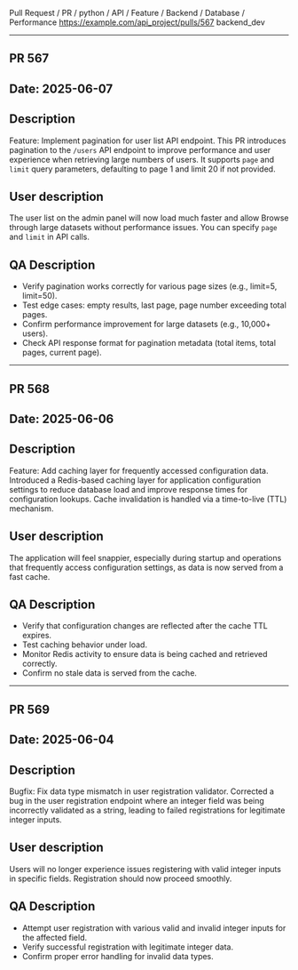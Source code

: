 Pull Request / PR / python / API / Feature / Backend / Database / Performance
https://example.com/api_project/pulls/567
backend_dev

---
## PR 567
## Date: 2025-06-07
## Description
Feature: Implement pagination for user list API endpoint.
This PR introduces pagination to the `/users` API endpoint to improve performance and user experience when retrieving large numbers of users. It supports `page` and `limit` query parameters, defaulting to page 1 and limit 20 if not provided.
## User description
The user list on the admin panel will now load much faster and allow Browse through large datasets without performance issues. You can specify `page` and `limit` in API calls.
## QA Description
* Verify pagination works correctly for various page sizes (e.g., limit=5, limit=50).
* Test edge cases: empty results, last page, page number exceeding total pages.
* Confirm performance improvement for large datasets (e.g., 10,000+ users).
* Check API response format for pagination metadata (total items, total pages, current page).
---
## PR 568
## Date: 2025-06-06
## Description
Feature: Add caching layer for frequently accessed configuration data.
Introduced a Redis-based caching layer for application configuration settings to reduce database load and improve response times for configuration lookups. Cache invalidation is handled via a time-to-live (TTL) mechanism.
## User description
The application will feel snappier, especially during startup and operations that frequently access configuration settings, as data is now served from a fast cache.
## QA Description
* Verify that configuration changes are reflected after the cache TTL expires.
* Test caching behavior under load.
* Monitor Redis activity to ensure data is being cached and retrieved correctly.
* Confirm no stale data is served from the cache.
---
## PR 569
## Date: 2025-06-04
## Description
Bugfix: Fix data type mismatch in user registration validator.
Corrected a bug in the user registration endpoint where an integer field was being incorrectly validated as a string, leading to failed registrations for legitimate integer inputs.
## User description
Users will no longer experience issues registering with valid integer inputs in specific fields. Registration should now proceed smoothly.
## QA Description
* Attempt user registration with various valid and invalid integer inputs for the affected field.
* Verify successful registration with legitimate integer data.
* Confirm proper error handling for invalid data types.